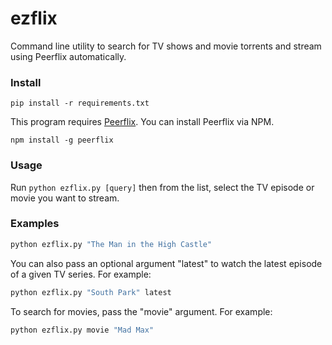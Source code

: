 # ezflix

Command line utility to search for TV shows and movie torrents and stream using Peerflix automatically.

### Install 

```
pip install -r requirements.txt
```

This program requires [Peerflix](https://github.com/mafintosh/peerflix). You can install Peerflix via NPM.

```
npm install -g peerflix
```

### Usage

Run ```python ezflix.py [query]``` then from the list, select the TV episode or movie you want to stream. 

### Examples

```bash
python ezflix.py "The Man in the High Castle"
```

You can also pass an optional argument "latest" to watch the latest episode of a given TV series. For example:

```bash
python ezflix.py "South Park" latest
```

To search for movies, pass the "movie" argument. For example:

```bash
python ezflix.py movie "Mad Max"
```
